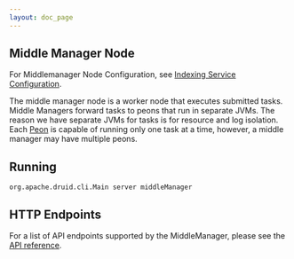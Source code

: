 ```yaml
---
layout: doc_page
---
```


Middle Manager Node
------------------

For Middlemanager Node Configuration, see [Indexing Service Configuration](../configuration/indexing-service.html).

The middle manager node is a worker node that executes submitted tasks. Middle Managers forward tasks to peons that run in separate JVMs.
The reason we have separate JVMs for tasks is for resource and log isolation. Each [Peon](../design/peons.html) is capable of running only one task at a time, however, a middle manager may have multiple peons.

Running
-------

```
org.apache.druid.cli.Main server middleManager
```

HTTP Endpoints
--------------

For a list of API endpoints supported by the MiddleManager, please see the [API reference](../operations/api-reference.html#middlemanager).
